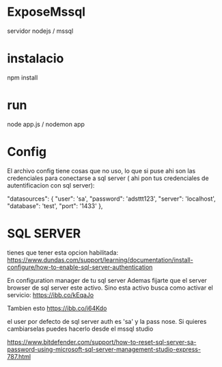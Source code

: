 # ExposeMssql
servidor nodejs / mssql


# instalacio

npm install 

# run

node app.js   /  nodemon app


# Config
El archivo config tiene cosas que no uso, lo que si puse ahi son las credenciales para conectarse a sql server ( ahi pon tus credenciales de autentificacion con sql server):

"datasources": {
        "user": 'sa',
        "password": 'adsttt123',
        "server": 'localhost',
        "database": 'test',
        "port": '1433'
    },

# SQL SERVER
tienes que tener esta opcion habilitada:
https://www.dundas.com/support/learning/documentation/install-configure/how-to-enable-sql-server-authentication

En configuration manager de tu sql server
Ademas fijarte que el  server browser de sql server este activo. Sino esta activo busca como activar el servicio:
https://ibb.co/kEqaJo

Tambien esto
https://ibb.co/i64Kdo

el user por defecto de sql server auth es 'sa' y la pass nose. Si quieres cambiarselas puedes hacerlo desde el mssql studio

https://www.bitdefender.com/support/how-to-reset-sql-server-sa-password-using-microsoft-sql-server-management-studio-express-787.html



